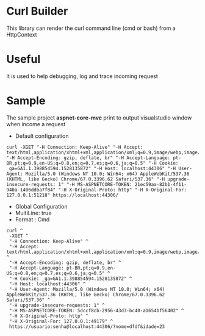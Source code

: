 # Curl Builder

This library can render the curl command line (cmd or bash) from a HttpContext

# Useful
It is used to help debugging, log and trace incoming request

# Sample
The sample project **aspnet-core-mvc** print to output visualstudio window when income a request

* Default configuration
```
curl -XGET "-H Connection: Keep-Alive" "-H Accept: text/html,application/xhtml+xml,application/xml;q=0.9,image/webp,image/apng,*/*;q=0.8" "-H Accept-Encoding: gzip, deflate, br" "-H Accept-Language: pt-BR,pt;q=0.9,en-US;q=0.8,en;q=0.7,es;q=0.6,ja;q=0.5" "-H Cookie: _ga=GA1.1.398854594.1528135872" "-H Host: localhost:44306" "-H User-Agent: Mozilla/5.0 (Windows NT 10.0; Win64; x64) AppleWebKit/537.36 (KHTML, like Gecko) Chrome/67.0.3396.62 Safari/537.36" "-H upgrade-insecure-requests: 1" "-H MS-ASPNETCORE-TOKEN: 21ec59aa-82b1-4f11-940a-1406ddba7f84" "-H X-Original-Proto: http" "-H X-Original-For: 127.0.0.1:51218" https://localhost:44306/
```

* Global Configuration
* MultiLine: true
* Format : Cmd

```
curl ^
 -XGET ^
 "-H Connection: Keep-Alive" ^
 "-H Accept: text/html,application/xhtml+xml,application/xml;q=0.9,image/webp,image/apng,*/*;q=0.8" ^
 "-H Accept-Encoding: gzip, deflate, br" ^
 "-H Accept-Language: pt-BR,pt;q=0.9,en-US;q=0.8,en;q=0.7,es;q=0.6,ja;q=0.5" ^
 "-H Cookie: _ga=GA1.1.398854594.1528135872" ^
 "-H Host: localhost:44306" ^
 "-H User-Agent: Mozilla/5.0 (Windows NT 10.0; Win64; x64) AppleWebKit/537.36 (KHTML, like Gecko) Chrome/67.0.3396.62 Safari/537.36" ^
 "-H upgrade-insecure-requests: 1" ^
 "-H MS-ASPNETCORE-TOKEN: 5dccf8cb-2956-43d3-bc40-a1654bf56402" ^
 "-H X-Original-Proto: http" ^
 "-H X-Original-For: 127.0.0.1:49179" ^
 https://usuario:senha@localhost:44306/?nome=dfdf&idade=23
 ```